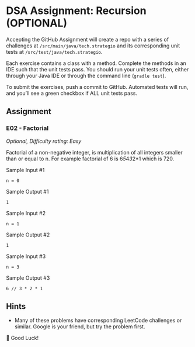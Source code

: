 # DSA Assignment: Recursion (OPTIONAL)

Accepting the GitHub Assignment will create a repo with a series of challenges at `/src/main/java/tech.strategio` and its corresponding unit tests at `/src/test/java/tech.strategio`.

Each exercise contains a class with a method. Complete the methods in an IDE such that the unit tests pass. You should run your unit tests often, either through your Java IDE or through the command line (`gradle test`).

To submit the exercises, push a commit to GitHub. Automated tests will run, and you’ll see a green checkbox if ALL unit tests pass.

## Assignment

### E02 - Factorial

*Optional, Difficulty rating: Easy*

Factorial of a non-negative integer, is multiplication of all integers smaller than or equal to n. 
For example factorial of 6 is 6*5*4*3*2*1 which is 720.

Sample Input #1
```
n = 0
```

Sample Output #1
```
1 
```

Sample Input #2
```
n = 1
```

Sample Output #2
```
1
```

Sample Input #3
```
n = 3
```

Sample Output #3
```
6 // 3 * 2 * 1
```

## Hints

- Many of these problems have corresponding LeetCode challenges or similar. Google is your friend, but try the problem first.

:rocket: Good Luck!
